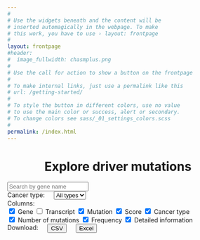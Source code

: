 ```yaml
---
#
# Use the widgets beneath and the content will be
# inserted automagically in the webpage. To make
# this work, you have to use › layout: frontpage
#
layout: frontpage
#header:
#  image_fullwidth: chasmplus.png
#
# Use the call for action to show a button on the frontpage
#
# To make internal links, just use a permalink like this
# url: /getting-started/
#
# To style the button in different colors, use no value
# to use the main color or success, alert or secondary.
# To change colors see sass/_01_settings_colors.scss
#
permalink: /index.html
---
```

<div style="text-align:center"><h1>Explore driver mutations</h1></div>

<div id="tabulator-controls" class="table-controls">
  <div class="medium-8" style="display:block;margin-left:auto;margin-right:auto;">
    <input name="name" type="text" placeholder="Search by gene name" class="form-control">
  </div>
</div>

<div id="bar-chart" class="medium-12 columns"> </div>
<div id="pie-chart" class="medium-6 columns"> </div>
<div id="violin-chart" class="medium-6 columns"> </div>

<div id="tabulator-controls" class="table-controls">
  <div class="medium-2 columns">
    <div style="float:left;">Cancer type:</div>
    <select name="ctype" placeholder="Select a cancer type">
      <option value="All">All types</option>
      <option value="THCA">THCA</option>
      <option value="BRCA">BRCA</option>
      <option value="LGG">LGG</option>
      <option value="UCEC">UCEC</option>
      <option value="GBM">GBM</option>
      <option value="LIHC">LIHC</option>
      <option value="STAD">STAD</option>
      <option value="PRAD">PRAD</option>
      <option value="BLCA">BLCA</option>
      <option value="OV">OV</option>
      <option value="LUAD">LUAD</option>
      <option value="UVM">UVM</option>
      <option value="PAAD">PAAD</option>
      <option value="LUSC">LUSC</option>
      <option value="COAD">COAD</option>
      <option value="UCS">UCS</option>
      <option value="TGCT">TGCT</option>
      <option value="READ">READ</option>
      <option value="HNSC">HNSC</option>
      <option value="KIRP">KIRP</option>
      <option value="KIRC">KIRC</option>
      <option value="MESO">MESO</option>
      <option value="ESCA">ESCA</option>
      <option value="CESC">CESC</option>
      <option value="LAML">LAML</option>
      <option value="CHOL">CHOL</option>
      <option value="SARC">SARC</option>
      <option value="DLBC">DLBC</option>
      <option value="THYM">THYM</option>
      <option value="KICH">KICH</option>
      <option value="ACC">ACC</option>
      <option value="PCPG">PCPG</option>
    </select>
  </div>
  <div class="medium-6 columns" style="display:block;margin-left:auto;margin-right:auto;">
    Columns:<br>
    <input type="checkbox" name="Hugo_Symbol" checked> Gene
    <input type="checkbox" name="Transcript_ID"> Transcript
    <input type="checkbox" name="HGVSp_Short" checked> Mutation
    <input type="checkbox" name="gwCHASMplus score" checked> Score
    <input type="checkbox" name="cancer type with highest prevalence" checked> Cancer type
    <br>
    <input type="checkbox" name="number of mutations (highest cancer type)" checked> Number of mutations
    <input type="checkbox" name="frequency category (highest cancer type)" checked> Frequency
    <input type="checkbox" name="url" checked> Detailed information
  </div>
  <div class="medium-4 columns">
    Download:<br>
    <button type="button" name="csv-download">CSV</button>
    <button type="button" name="xlsx-download">Excel</button>
  </div>
</div>
<div id="example-table" class="medium-12 columns"></div>


<!--
<br>
<br>
<p><strong>Interactive viewers:</strong></p>
<ul class="side-nav">
<li><a href="http://www.cravat.us/CRAVAT/job_detail.html?job_id=collintokheim_20180815_205745">ACC: Adrenocortical carcinoma</a></li>
<li><a href="http://www.cravat.us/CRAVAT/job_detail.html?job_id=collintokheim_20180815_205936">BLCA: Bladder Urothelial Carcinoma</a></li>
<li><a href="http://www.cravat.us/CRAVAT/job_detail.html?job_id=collintokheim_20180815_205945">BRCA: Breast invasive carcinoma</a></li>
<li><a href="http://www.cravat.us/CRAVAT/job_detail.html?job_id=collintokheim_20180815_210009">CESC: Cervical squamous cell carcinoma and endocervical adenocarcinoma</a></li>
<li><a href="http://www.cravat.us/CRAVAT/job_detail.html?job_id=collintokheim_20180815_210000">CHOL: Cholangiocarcinoma</a></li>
<li><a href="http://www.cravat.us/CRAVAT/job_detail.html?job_id=collintokheim_20180815_210104">COAD: Colon adenocarcinoma</a></li>
<li><a href="http://www.cravat.us/CRAVAT/job_detail.html?job_id=collintokheim_20180815_210049">DLBC: Lymphoid Neoplasm Diffuse Large B-cell Lymphoma</a></li>
<li><a href="http://www.cravat.us/CRAVAT/job_detail.html?job_id=collintokheim_20180815_210127">ESCA: Esophageal carcinoma</a></li>
<li><a href="http://www.cravat.us/CRAVAT/job_detail.html?job_id=collintokheim_20180815_210116">GBM: Glioblastoma multiforme</a></li>
<li><a href="http://www.cravat.us/CRAVAT/job_detail.html?job_id=collintokheim_20180815_210138">HNSC: Head and Neck squamous cell carcinoma</a></li>
<li><a href="http://www.cravat.us/CRAVAT/job_detail.html?job_id=collintokheim_20180815_210213">KICH: Kidney Chromophobe</a></li>
<li><a href="http://www.cravat.us/CRAVAT/job_detail.html?job_id=collintokheim_20180815_210149">KIRC: Kidney renal clear cell carcinoma</a></li>
<li><a href="http://www.cravat.us/CRAVAT/job_detail.html?job_id=collintokheim_20180815_210247">KIRP: Kidney renal papillary cell carcinoma</a></li>
<li><a href="http://www.cravat.us/CRAVAT/job_detail.html?job_id=collintokheim_20180815_210234">LAML: Acute Myeloid Leukemia</a></li>
<li><a href="http://www.cravat.us/CRAVAT/job_detail.html?job_id=collintokheim_20180815_210225">LGG: Brain Lower Grade Glioma</a></li>
<li><a href="http://www.cravat.us/CRAVAT/job_detail.html?job_id=collintokheim_20180815_210300">LIHC: Liver hepatocellular carcinoma</a></li>
<li><a href="http://www.cravat.us/CRAVAT/job_detail.html?job_id=collintokheim_20180815_210313">LUAD: Lung adenocarcinoma</a></li>
<li><a href="http://www.cravat.us/CRAVAT/job_detail.html?job_id=collintokheim_20180815_210339">LUSC: Lung squamous cell carcinoma</a></li>
<li><a href="http://www.cravat.us/CRAVAT/job_detail.html?job_id=collintokheim_20180815_210326">MESO: Mesothelioma</a></li>
<li><a href="http://www.cravat.us/CRAVAT/job_detail.html?job_id=collintokheim_20180815_210352">OV: Ovarian serous cystadenocarcinoma</a></li>
<li><a href="http://www.cravat.us/CRAVAT/job_detail.html?job_id=collintokheim_20180815_210401">PAAD: Pancreatic adenocarcinoma</a></li>
<li><a href="http://www.cravat.us/CRAVAT/job_detail.html?job_id=collintokheim_20180815_210424">PANCAN: Pan-cancer (multiple cancer types)</a></li>
<li><a href="http://www.cravat.us/CRAVAT/job_detail.html?job_id=collintokheim_20180815_210416">PCPG: Pheochromocytoma and Paraganglioma</a></li>
<li><a href="http://www.cravat.us/CRAVAT/job_detail.html?job_id=collintokheim_20180815_210447">PRAD: Prostate adenocarcinoma</a></li>
<li><a href="http://www.cravat.us/CRAVAT/job_detail.html?job_id=collintokheim_20180815_210439">READ: Rectum adenocarcinoma</a></li>
<li><a href="http://www.cravat.us/CRAVAT/job_detail.html?job_id=collintokheim_20180815_210432">SARC: Sarcoma</a></li>
<li><a href="http://www.cravat.us/CRAVAT/job_detail.html?job_id=collintokheim_20180815_210453">SKCM: Skin Cutaneous Melanoma</a></li>
<li><a href="http://www.cravat.us/CRAVAT/job_detail.html?job_id=collintokheim_20180815_210527">STAD: Stomach adenocarcinoma</a></li>
<li><a href="http://www.cravat.us/CRAVAT/job_detail.html?job_id=collintokheim_20180815_210517">TGCT: Testicular Germ Cell Tumors</a></li>
<li><a href="http://www.cravat.us/CRAVAT/job_detail.html?job_id=collintokheim_20180815_210507">THCA: Thyroid carcinoma</a></li>
<li><a href="http://www.cravat.us/CRAVAT/job_detail.html?job_id=collintokheim_20180815_210500">THYM: Thymoma</a></li>
<li><a href="http://www.cravat.us/CRAVAT/job_detail.html?job_id=collintokheim_20180815_210552">UCEC: Uterine Corpus Endometrial Carcinoma</a></li>
<li><a href="http://www.cravat.us/CRAVAT/job_detail.html?job_id=collintokheim_20180815_210542">UCS: Uterine Carcinosarcoma</a></li>
<li><a href="http://www.cravat.us/CRAVAT/job_detail.html?job_id=collintokheim_20180815_210535">UVM: Uveal Melanoma</a></li>
</ul>
-->
